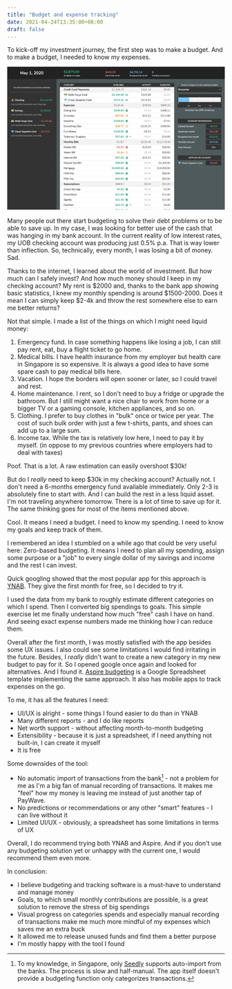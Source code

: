 ```yaml
---
title: "Budget and expense tracking"
date: 2021-04-24T13:35:00+08:00
draft: false
---
```


To kick-off my investment journey, the first step was to make a budget.
And to make a budget, I needed to know my expenses.

<!--more-->

![Aspire Budgeting Dashboard](/images/aspire.webp)

Many people out there start budgeting to solve their debt problems or to be able to save up. In my case, I was looking for better use of the cash that was hanging in my bank account. In the current reality of low interest rates, my UOB checking account was producing just 0.5% p.a. That is way lower than inflection. So, technically, every month, I was losing a bit of money. Sad.

Thanks to the internet, I learned about the world of investment. But how much can I safely invest? And how much money should I keep in my checking account? My rent is $2000 and, thanks to the bank app showing basic statistics, I knew my monthly spending is around $1500-2000. Does it mean I can simply keep $2-4k and throw the rest somewhere else to earn me better returns?

Not that simple. I made a list of the things on which I might need liquid money:
1. Emergency fund. In case something happens like losing a job, I can still pay rent, eat, buy a flight ticket to go home.
2. Medical bills. I have health insurance from my employer but health care in Singapore is so expensive. It is always a good idea to have some spare cash to pay medical bills here.
3. Vacation. I hope the borders will open sooner or later, so I could travel and rest.
4. Home maintenance. I rent, so I don't need to buy a fridge or upgrade the bathroom. But I still might want a nice chair to work from home or a bigger TV or a gaming console, kitchen appliances, and so on.
5. Clothing. I prefer to buy clothes in "bulk" once or twice per year. The cost of such bulk order with just a few t-shirts, pants, and shoes can add up to a large sum.
6. Income tax. While the tax is relatively low here, I need to pay it by myself. (in oppose to my previous countries where employers had to deal with taxes)

Poof. That is a lot. A raw estimation can easily overshoot $30k!

But do I *really* need to keep $30k in my checking account? Actually not. I don't need a 6-months emergency fund available immediately. Only 2-3 is absolutely fine to start with. And I can build the rest in a less liquid asset. I'm not traveling anywhere tomorrow. There is a lot of time to save up for it. The same thinking goes for most of the items mentioned above.

Cool. It means I need a budget. I need to know my spending. I need to know my goals and keep track of them.

I remembered an idea I stumbled on a while ago that could be very useful here: Zero-based budgeting. It means I need to plan all my spending, assign some purpose or a "job" to every single dollar of my savings and income and the rest I can invest.

Quick googling showed that the most popular app for this approach is [YNAB](https://www.youneedabudget.com/). They give the first month for free, so I decided to try it.

I used the data from my bank to roughly estimate different categories on which I spend. Then I converted big spendings to goals. This simple exercise let me finally understand how much "free" cash I have on hand. And seeing exact expense numbers made me thinking how I can reduce them.

Overall after the first month, I was mostly satisfied with the app besides some UX issues. I also could see some limitations I would find irritating in the future. Besides, I *really* didn't want to create a new category in my new budget to pay for it. So I opened google once again and looked for alternatives. And I found it. [Aspire budgeting](https://aspirebudget.com/) is a Google Spreadsheet template implementing the same approach. It also has mobile apps to track expenses on the go.

To me, it has all the features I need:
- UI/UX is alright - some things I found easier to do than in YNAB
- Many different reports - and I do like reports
- Net worth support - without affecting month-to-month budgeting
- Extensibility - because it is just a spreadsheet, if I need anything not built-in, I can create it myself
- It is free

Some downsides of the tool:
- No automatic import of transactions from the bank[^1] - not a problem for me as I'm a big fan of manual recording of transactions. It makes me "feel" how my money is leaving me instead of just another tap of PayWave.
- No predictions or recommendations or any other "smart" features - I can live without it
- Limited UI/UX - obviously, a spreadsheet has some limitations in terms of UX

Overall, I do recommend trying both YNAB and Aspire. And if you don't use any budgeting solution yet or unhappy with the current one, I would recommend them even more.

In conclusion:
- I believe budgeting and tracking software is a must-have to understand and manage money
- Goals, to which small monthly contributions are possible, is a great solution to remove the stress of big spendings
- Visual progress on categories spends and especially manual recording of transactions make me much more mindful of my expenses which saves me an extra buck
- It allowed me to release unused funds and find them a better purpose
- I'm mostly happy with the tool I found

[^1]: To my knowledge, in Singapore, only [Seedly](https://play.google.com/store/apps/details?id=sg.seedly.pa&hl=en_SG&gl=US) supports auto-import from the banks. The process is slow and half-manual. The app itself doesn't provide a budgeting function only categorizes transactions.
